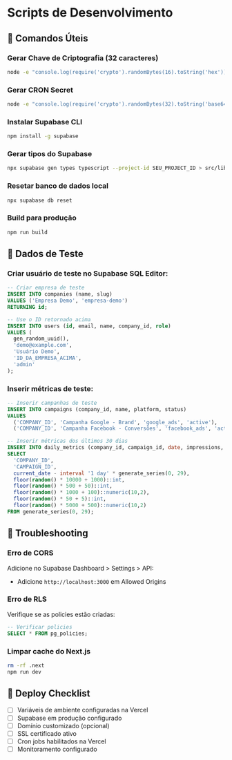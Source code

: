 # Scripts de Desenvolvimento

## 🔧 Comandos Úteis

### Gerar Chave de Criptografia (32 caracteres)
```bash
node -e "console.log(require('crypto').randomBytes(16).toString('hex'))"
```

### Gerar CRON Secret
```bash
node -e "console.log(require('crypto').randomBytes(32).toString('base64'))"
```

### Instalar Supabase CLI
```bash
npm install -g supabase
```

### Gerar tipos do Supabase
```bash
npx supabase gen types typescript --project-id SEU_PROJECT_ID > src/lib/supabase/database.types.ts
```

### Resetar banco de dados local
```bash
npx supabase db reset
```

### Build para produção
```bash
npm run build
```

## 📝 Dados de Teste

### Criar usuário de teste no Supabase SQL Editor:
```sql
-- Criar empresa de teste
INSERT INTO companies (name, slug) 
VALUES ('Empresa Demo', 'empresa-demo')
RETURNING id;

-- Use o ID retornado acima
INSERT INTO users (id, email, name, company_id, role)
VALUES (
  gen_random_uuid(),
  'demo@example.com',
  'Usuário Demo',
  'ID_DA_EMPRESA_ACIMA',
  'admin'
);
```

### Inserir métricas de teste:
```sql
-- Inserir campanhas de teste
INSERT INTO campaigns (company_id, name, platform, status)
VALUES 
  ('COMPANY_ID', 'Campanha Google - Brand', 'google_ads', 'active'),
  ('COMPANY_ID', 'Campanha Facebook - Conversões', 'facebook_ads', 'active');

-- Inserir métricas dos últimos 30 dias
INSERT INTO daily_metrics (company_id, campaign_id, date, impressions, clicks, cost, leads, revenue)
SELECT 
  'COMPANY_ID',
  'CAMPAIGN_ID',
  current_date - interval '1 day' * generate_series(0, 29),
  floor(random() * 10000 + 1000)::int,
  floor(random() * 500 + 50)::int,
  floor(random() * 1000 + 100)::numeric(10,2),
  floor(random() * 50 + 5)::int,
  floor(random() * 5000 + 500)::numeric(10,2)
FROM generate_series(0, 29);
```

## 🐛 Troubleshooting

### Erro de CORS
Adicione no Supabase Dashboard > Settings > API:
- Adicione `http://localhost:3000` em Allowed Origins

### Erro de RLS
Verifique se as policies estão criadas:
```sql
-- Verificar policies
SELECT * FROM pg_policies;
```

### Limpar cache do Next.js
```bash
rm -rf .next
npm run dev
```

## 🚀 Deploy Checklist

- [ ] Variáveis de ambiente configuradas na Vercel
- [ ] Supabase em produção configurado
- [ ] Domínio customizado (opcional)
- [ ] SSL certificado ativo
- [ ] Cron jobs habilitados na Vercel
- [ ] Monitoramento configurado